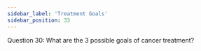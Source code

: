 ```yaml
---
sidebar_label: 'Treatment Goals'
sidebar_position: 33
---
```

Question 30: What are the 3 possible goals of cancer treatment?